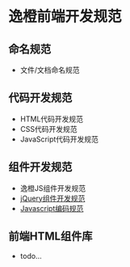 # 逸橙前端开发规范

## 命名规范
- 文件/文档命名规范

## 代码开发规范
- HTML代码开发规范
- CSS代码开发规范
- JavaScript代码开发规范

## 组件开发规范
- 逸橙JS组件开发规范
- [jQuery组件开发规范](https://github.com/ifchange/spec/blob/master/jquery-component-spec.md)
- [Javascript编码规范](https://github.com/ifchange/spec/blob/master/js-spec.md)

## 前端HTML组件库
- todo...
